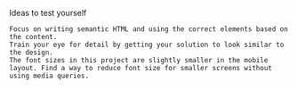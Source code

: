 Ideas to test yourself

    Focus on writing semantic HTML and using the correct elements based on the content.
    Train your eye for detail by getting your solution to look similar to the design.
    The font sizes in this project are slightly smaller in the mobile layout. Find a way to reduce font size for smaller screens without using media queries.
